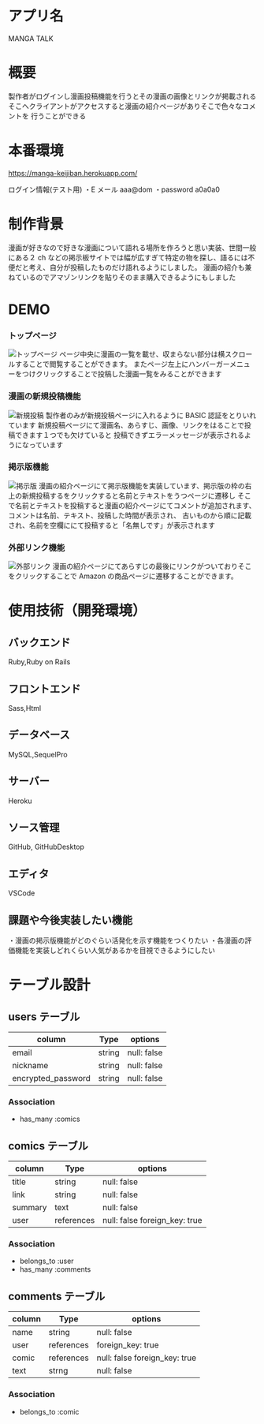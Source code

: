 # アプリ名

MANGA TALK

# 概要

製作者がログインし漫画投稿機能を行うとその漫画の画像とリンクが掲載される
そこへクライアントがアクセスすると漫画の紹介ページがありそこで色々なコメントを
行うことができる

# 本番環境

https://manga-keijiban.herokuapp.com/

ログイン情報(テスト用)
・E メール aaa@dom
・password a0a0a0

# 制作背景

漫画が好きなので好きな漫画について語れる場所を作ろうと思い実装、世間一般にある２ ch などの掲示板サイトでは幅が広すぎて特定の物を探し、語るには不便だと考え、自分が投稿したものだけ語れるようにしました。
漫画の紹介も兼ねているのでアマゾンリンクを貼りそのまま購入できるようにもしました

# DEMO

### トップページ

![トップページ](https://gyazo.com/79e91b7a9ca22cd2827f376aad440f3c)
ページ中央に漫画の一覧を載せ、収まらない部分は横スクロールすることで閲覧することができます。
またページ左上にハンバーガーメニューをつけクリックすることで投稿した漫画一覧をみることができます

### 漫画の新規投稿機能

![新規投稿](https://gyazo.com/6aa0a557b408353c6ea12a14ad93a55a)
製作者のみが新規投稿ページに入れるように BASIC 認証をとりいれています
新規投稿ページにて漫画名、あらすじ、画像、リンクをはることで投稿できます１つでも欠けていると
投稿できずエラーメッセージが表示されるようになっています

### 掲示版機能

![掲示版](https://gyazo.com/f9dd40f793f630178f584b89fd8708b1)
漫画の紹介ページにて掲示版機能を実装しています、掲示版の枠の右上の新規投稿するをクリックすると名前とテキストをうつページに遷移し
そこで名前とテキストを投稿すると漫画の紹介ページにてコメントが追加されます、コメントは名前、テキスト、投稿した時間が表示され、
古いものから順に記載され、名前を空欄ににて投稿すると「名無しです」が表示されます

### 外部リンク機能

![外部リンク](https://gyazo.com/07cfd817286f66a06a10abcc3e486507)
漫画の紹介ページにてあらすじの最後にリンクがついておりそこをクリックすることで Amazon の商品ページに遷移することができます。

# 使用技術（開発環境）

## バックエンド

Ruby,Ruby on Rails

## フロントエンド

Sass,Html

## データベース

MySQL,SequelPro

## サーバー

Heroku

## ソース管理

GitHub, GitHubDesktop

## エディタ

VSCode

## 課題や今後実装したい機能

・漫画の掲示版機能がどのぐらい活発化を示す機能をつくりたい
・各漫画の評価機能を実装しどれくらい人気があるかを目視できるようにしたい

# テーブル設計

## users テーブル

| column             | Type   | options     |
| ------------------ | ------ | ----------- |
| email              | string | null: false |
| nickname           | string | null: false |
| encrypted_password | string | null: false |

### Association

- has_many :comics

## comics テーブル

| column  | Type       | options                       |
| ------- | ---------- | ----------------------------- |
| title   | string     | null: false                   |
| link    | string     | null: false                   |
| summary | text       | null: false                   |
| user    | references | null: false foreign_key: true |

### Association

- belongs_to :user
- has_many :comments

## comments テーブル

| column | Type       | options                       |
| ------ | ---------- | ----------------------------- |
| name   | string     | null: false                   |
| user   | references | foreign_key: true             |
| comic  | references | null: false foreign_key: true |
| text   | strng      | null: false                   |

### Association

- belongs_to :comic
